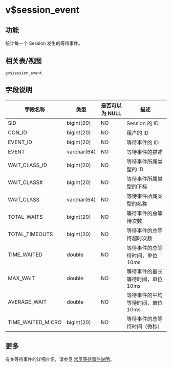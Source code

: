 v$session_event
====================================

功能
-----------

统计每一个 Session 发生的等待事件。

相关表/视图
---------------

`gv$session_event`

字段说明
-------------

|     **字段名称**      |   **类型**    | **是否可以为 NULL** |       **描述**        |
|-------------------|-------------|----------------|---------------------|
| SID               | bigint(20)  | NO             | Session 的 ID        |
| CON_ID            | bigint(20)  | NO             | 租户的 ID              |
| EVENT_ID          | bigint(20)  | NO             | 等待事件的 ID            |
| EVENT             | varchar(64) | NO             | 等待事件的描述             |
| WAIT_CLASS_ID     | bigint(20)  | NO             | 等待事件所属类型的 ID        |
| WAIT_CLASS#       | bigint(20)  | NO             | 等待事件所属类型的下标         |
| WAIT_CLASS        | varchar(64) | NO             | 等待事件所属类型的名称         |
| TOTAL_WAITS       | bigint(20)  | NO             | 等待事件的总等待次数          |
| TOTAL_TIMEOUTS    | bigint(20)  | NO             | 等待事件的总等待超时次数        |
| TIME_WAITED       | double      | NO             | 等待事件的总等待时间，单位 10ms  |
| MAX_WAIT          | double      | NO             | 等待事件的最长等待时间，单位 10ms |
| AVERAGE_WAIT      | double      | NO             | 等待事件的平均等待时间，单位 10ms |
| TIME_WAITED_MICRO | bigint(20)  | NO             | 等待事件的总等待时间（微秒）      |

## 更多

有关等待事件的详细介绍，请参见 [常见等待事件说明](../400.wait-event-description.md)。
